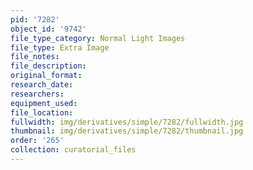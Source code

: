 ```yaml
---
pid: '7282'
object_id: '9742'
file_type_category: Normal Light Images
file_type: Extra Image
file_notes:
file_description:
original_format:
research_date:
researchers:
equipment_used:
file_location:
fullwidth: img/derivatives/simple/7282/fullwidth.jpg
thumbnail: img/derivatives/simple/7282/thumbnail.jpg
order: '265'
collection: curatorial_files
---
```

